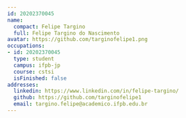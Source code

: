```yaml
---
id: 20202370045
name:
  compact: Felipe Targino
  full: Felipe Targino do Nascimento
avatar: https://github.com/targinofelipe1.png
occupations:
- id: 20202370045
  type: student
  campus: ifpb-jp
  course: cstsi
  isFinished: false
addresses:
  linkedin: https://www.linkedin.com/in/felipe-targino/
  github: https://github.com/targinofelipe1
  email: targino.felipe@academico.ifpb.edu.br
---
```

